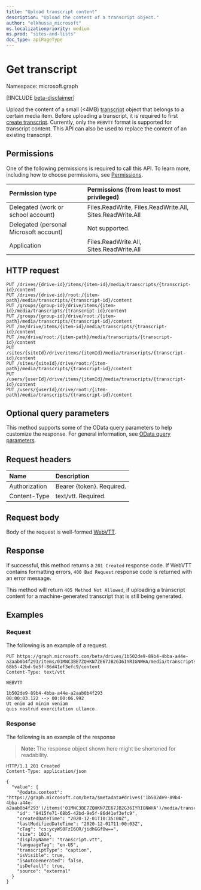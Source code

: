 ```yaml
---
title: "Upload transcript content"
description: "Upload the content of a transcript object."
author: "elkhussa_microsoft"
ms.localizationpriority: medium
ms.prod: "sites-and-lists"
doc_type: apiPageType
---
```


# Get transcript
Namespace: microsoft.graph

[!INCLUDE [beta-disclaimer](../../includes/beta-disclaimer.md)]

Upload the content of a small (<4MB) [transcript](../resources/transcript.md) object that belongs to a certain media item. Before uploading a transcript, it is required to first [create transcript](./transcript-create.md). Currently, only the `WEBVTT`  format is supported for transcript content. This API can also be used to replace the content of an existing transcript.

## Permissions
One of the following permissions is required to call this API. To learn more, including how to choose permissions, see [Permissions](/graph/permissions-reference).

|Permission type|Permissions (from least to most privileged)|
|:---|:---|
|Delegated (work or school account)|Files.ReadWrite, Files.ReadWrite.All, Sites.ReadWrite.All|
|Delegated (personal Microsoft account) | Not supported.    |
|Application|Files.ReadWrite.All, Sites.ReadWrite.All|

## HTTP request

<!-- {
  "blockType": "ignored"
}
-->
``` http
PUT /drives/{drive-id}/items/{item-id}/media/transcripts/{transcript-id}/content
PUT /drives/{drive-id}/root:/{item-path}/media/transcripts/{transcript-id}/content
PUT /groups/{group-id}/drive/items/{item-id}/media/transcripts/{transcript-id}/content
PUT /groups/{group-id}/drive/root:/{item-path}/media/transcripts/{transcript-id}/content
PUT /me/drive/items/{item-id}/media/transcripts/{transcript-id}/content
PUT /me/drive/root:/{item-path}/media/transcripts/{transcript-id}/content
PUT /sites/{siteId}/drive/items/{itemId}/media/transcripts/{transcript-id}/content
PUT /sites/{siteId}/drive/root:/{item-path}/media/transcripts/{transcript-id}/content
PUT /users/{userId}/drive/items/{itemId}/media/transcripts/{transcript-id}/content
PUT /users/{userId}/drive/root:/{item-path}/media/transcripts/{transcript-id}/content
```

## Optional query parameters
This method supports some of the OData query parameters to help customize the response. For general information, see [OData query parameters](/graph/query-parameters).

## Request headers
|Name|Description|
|:---|:---|
|Authorization|Bearer {token}. Required.|
|Content-Type|text/vtt. Required.|

## Request body
Body of the request is well-formed [WebVTT](https://www.w3.org/TR/webvtt1/).

## Response

If successful, this method returns a `201 Created` response code. If WebVTT contains formatting errors, `400 Bad Request` response code is returned with an error message. 

This method will return `405 Method Not Allowed`, if uploading a transcript content for a machine-generated transcript that is still being generated.

## Examples

### Request
The following is an example of a request.
<!-- {
  "blockType": "request",
  "name": "put_transcript_content"
}
-->
``` http
PUT https://graph.microsoft.com/beta/drives/1b502de9-89b4-4bba-a44e-a2aab0b4f293/items/01MNC3BE7ZQHKN7ZE67JB2G36IYRIGNWHA/media/transcripts/9415fe71-68b5-42bd-9e5f-86d41ef3efc9/content
Content-Type: text/vtt

WEBVTT

1b502de9-89b4-4bba-a44e-a2aab0b4f293
00:00:03.122 --> 00:00:06.992
Ut enim ad minim veniam
quis nostrud exercitation ullamco.
```

### Response
The following is an example of the response
>**Note:** The response object shown here might be shortened for readability.
<!-- {
  "blockType": "response",
  "truncated": true,
  "@odata.type": "microsoft.graph.transcript"
}
-->
``` http
HTTP/1.1 201 Created
Content-Type: application/json

{
  "value": {
    "@odata.context": "https://graph.microsoft.com/beta/$metadata#drives('1b502de9-89b4-4bba-a44e-a2aab0b4f293')/items('01MNC3BE7ZQHKN7ZE67JB2G36IYRIGNWHA')/media/transcripts/$entity",
    "id": "9415fe71-68b5-42bd-9e5f-86d41ef3efc9",
    "createdDateTime": "2020-12-01T10:35:00Z",
    "lastModifiedDateTime": "2020-12-01T11:00:03Z",
    "cTag": "cs:ycyWS0FzI6OR/jidhGGf0w==",
    "size": 1024,
    "displayName": "transcript.vtt",
    "languageTag": "en-US",
    "transcriptType": "caption",
    "isVisible": true,
    "isAutoGenerated": false,
    "isDefault": true,
    "source": "external"
  }
}
```